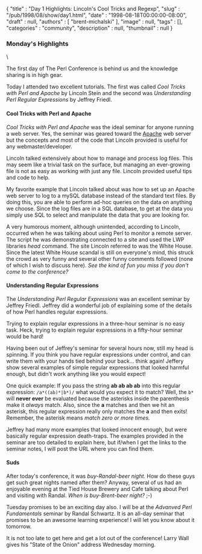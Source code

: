 {
   "title" : "Day 1 Highlights: Lincoln's Cool Tricks and Regexp",
   "slug" : "/pub/1998/08/show/day1.html",
   "date" : "1998-08-18T00:00:00-08:00",
   "draft" : null,
   "authors" : [
      "brent-michalski"
   ],
   "image" : null,
   "tags" : [],
   "categories" : "community",
   "description" : null,
   "thumbnail" : null
}



### Monday's Highlights

\

The first day of The Perl Conference is behind us and the knowledge
sharing is in high gear.

Today I attended two excellent tutorials. The first was called *Cool
Tricks with Perl and Apache* by Lincoln Stein and the second was
*Understanding Perl Regular Expressions* by Jeffrey Friedl.

#### Cool Tricks with Perl and Apache

*Cool Tricks with Perl and Apache* was the ideal seminar for anyone
running a web server. Yes, the seminar was geared toward the
[Apache](http://www.apache.org) web server but the concepts and most of
the code that Lincoln provided is useful for any webmaster/developer.

Lincoln talked extensively about how to manage and process log files.
This may seem like a trivial task on the surface, but managing an
ever-growing file is not as easy as working with just any file. Lincoln
provided useful tips and code to help.

My favorite example that Lincoln talked about was how to set up an
Apache web server to log to a mySQL database instead of the standard
text files. By doing this, you are able to perform ad-hoc queries on the
data on anything we choose. Since the log files are in a SQL database,
to get at the data you simply use SQL to select and manipulate the data
that you are looking for.

A very humorous moment, although unintended, according to Lincoln,
occurred when he was talking about using Perl to monitor a remote
server. The script he was demonstrating connected to a site and used the
LWP libraries *head* command. The site Lincoln referred to was the White
House. Since the latest White House scandal is still on everyone's mind,
this struck the crowd as very funny and several other funny comments
followed (none of which I wish to discuss here). *See the kind of fun
you miss if you don't come to the conference?*

#### Understanding Regular Expressions

The *Understanding Perl Regular Expressions* was an excellent seminar by
Jeffrey Friedl. Jeffrey did a wonderful job of explaining some of the
details of how Perl handles regular expressions.

Trying to explain regular expressions in a three-hour seminar is no easy
task. Heck, trying to explain regular expressions in a fifty-hour
seminar would be hard!

Having been out of Jeffrey's seminar for several hours now, still my
head is spinning. If you think you have regular expressions under
control, and can write them with your hands tied behind your back...
think again! Jeffery show several examples of simple regular expressions
that looked harmful enough, but didn't work anything like you would
expect!

One quick example: If you pass the string **ab ab ab ab** into this
regular expression: `/a*((ab)*|b*)/` what would you expect it to match?
Well, the `b*` will **never ever** be evaluated because the asterisks
inside the parenthesis make it *always* match. Also, since the **a**
matches and then we hit an asterisk, this regular expression really only
matches the **a** and then exits! Remember, the asterisk means *match
zero or more times.*

Jeffrey had many more examples that looked innocent enough, but were
basically regular expression death-traps. The examples provided in the
seminar are too detailed to explain here, but if/when I get the links to
the seminar notes, I will post the URL where you can find them.

#### Suds

After today's conference, it was *buy-Randal-beer night.* How do these
guys get such great nights named after them? Anyway, several of us had
an enjoyable evening at the Tied House Brewery and Cafe talking about
Perl and visiting with Randal. *When is buy-Brent-beer night?* ;-)

Tuesday promises to be an exciting day also. I will be at the *Advanved
Perl Fundamentals* seminar by Randal Schwartz. It is an all-day seminar
that promises to be an awesome learning experience! I will let you know
about it tomorrow.

It is not too late to get here and get a lot out of the conference!
Larry Wall gives his "State of the Onion" address Wednesday morning.
